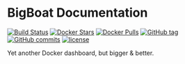 # BigBoat Documentation

[![Build Status](https://circleci.com/gh/ICTU/docker-dashboard/tree/master.png?style=shield&circle-token=a0e2b87052d9590d25cfb3484460717eb53144ae)](https://circleci.com/gh/ICTU/docker-dashboard/tree/master) [![Docker Stars](https://img.shields.io/docker/stars/ictu/docker-dashboard.svg?style=flat-round)](https://hub.docker.com/r/ictu/docker-dashboard/) [![Docker Pulls](https://img.shields.io/docker/pulls/ictu/docker-dashboard.svg?style=flat-round)](https://hub.docker.com/r/ictu/docker-dashboard) [![GitHub tag](https://img.shields.io/github/tag/ictu/docker-dashboard.svg?maxAge=2592000?style=plastic)]() [![GitHub commits](https://img.shields.io/github/commits-since/ictu/docker-dashboard/4.0.0.svg?maxAge=2592000?style=plastic)]() [![license](https://img.shields.io/github/license/ictu/docker-dashboard.svg?maxAge=2592000?style=plastic)]()

Yet another Docker dashboard, but bigger & better.
